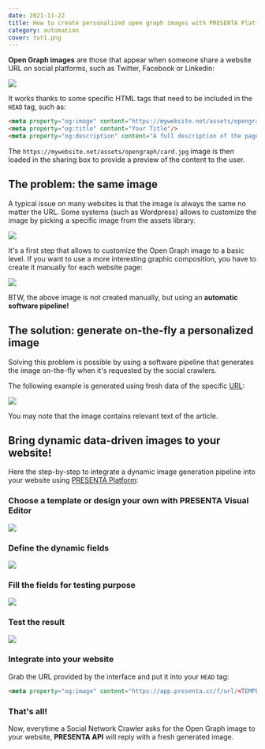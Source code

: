 ```yaml
---
date: 2021-11-22
title: How to create personalized open graph images with PRESENTA Platform
category: automation
cover: tut1.png
---
```


**Open Graph images** are those that appear when someone share a website URL on social platforms, such as Twitter, Facebook or Linkedin:

![](/assets/automation/how-to-create-personalized-open-graph-images/card-1.png)

It works thanks to some specific HTML tags that need to be included in the `HEAD` tag, such as:

```html
<meta property="og:image" content="https://mywebsite.net/assets/opengraph/card.jpg"/>
<meta property="og:title" content="Your Title"/>
<meta property="og:description" content="A full description of the page."/>
```

The `https://mywebsite.net/assets/opengraph/card.jpg` image is then loaded in the sharing box to provide a preview of the content to the user.

## The problem: the same image

A typical issue on many websites is that the image is always the same no matter the URL. Some systems (such as Wordpress) allows to customize the image by picking a specific image from the assets library. 

![](/assets/automation/how-to-create-personalized-open-graph-images/card-2.png)

It's a first step that allows to customize the Open Graph image to  a basic level. If you want to use a more interesting graphic composition, you have to create it manually for each website page:

![](/assets/automation/how-to-create-personalized-open-graph-images/card-3.png)

BTW, the above image is not created manually, but using an **automatic software pipeline!**

## The solution: generate on-the-fly a personalized image

Solving this problem is possible by using a software pipeline that generates the image on-the-fly when it's requested by the social crawlers.

The following example is generated using fresh data of the specific [URL](https://www.fabiofranchino.com/blog/get-colors-from-images-in-bulk-with-node-js/):

![](/assets/automation/how-to-create-personalized-open-graph-images/card-4.png)

You may note that the image contains relevant text of the article.

## Bring dynamic data-driven images to your website!

Here the step-by-step to integrate a dynamic image generation pipeline into your website using [PRESENTA Platform](https://www.presenta.cc/):

### Choose a template or design your own with PRESENTA Visual Editor

![](/assets/automation/how-to-create-personalized-open-graph-images/tut1.png)

### Define the dynamic fields

![](/assets/automation/how-to-create-personalized-open-graph-images/tut2.png)

### Fill the fields for testing purpose

![](/assets/automation/how-to-create-personalized-open-graph-images/tut3.png)

### Test the result

![](/assets/automation/how-to-create-personalized-open-graph-images/tut4.png)

### Integrate into your website

Grab the URL provided by the interface and put it into your `HEAD` tag:

```html
<meta property="og:image" content="https://app.presenta.cc/f/url/<TEMPLATE_ID>?title=My Special Receipt"/>
```

### That's all!

Now, everytime a Social Network Crawler asks for the Open Graph image to your website, **PRESENTA API** will reply with a fresh generated image.
